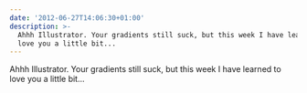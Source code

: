 ```yaml
---
date: '2012-06-27T14:06:30+01:00'
description: >-
  Ahhh Illustrator. Your gradients still suck, but this week I have learned to
  love you a little bit...
---
```

Ahhh Illustrator. Your gradients still suck, but this week I have learned to love you a little bit...
